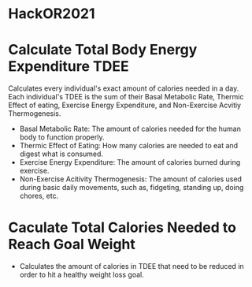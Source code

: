 # HackOR2021
# Calculate Total Body Energy Expenditure TDEE
Calculates every individual's exact amount of calories needed in a day. Each individual's TDEE is the sum of their Basal Metabolic Rate, Thermic Effect of eating, Exercise Energy Expenditure, and Non-Exercise Acvitiy Thermogenesis.
* Basal Metabolic Rate: The amount of calories needed for the human body to function properly.
* Thermic Effect of Eating: How many calories are needed to eat and digest what is consumed.
* Exercise Energy Expenditure: The amount of calories burned during exercise.
* Non-Exercise Acitivity Thermogenesis: The amount of calories used during basic daily movements, such as, fidgeting, standing up, doing chores, etc. 

# Caculate Total Calories Needed to Reach Goal Weight
* Calculates the amount of calories in TDEE that need to be reduced in order to hit a healthy weight loss goal.
